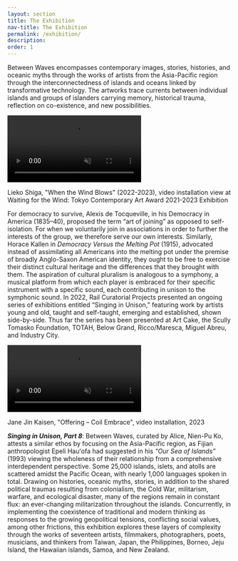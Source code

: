 ```yaml
---
layout: section
title: The Exhibition
nav-title: The Exhibition
permalink: /exhibition/
description:
order: 1
---
```


<div class="margin-bottom-3 font-sans-lg tablet-lg:font-sans-xl line-height-sans-2 text-light"><p>Between Waves encompasses contemporary images, stories, histories, and oceanic myths through the works of artists from the Asia-Pacific region through the interconnectedness of islands and oceans linked by transformative technology. The artworks trace currents between individual islands and groups of islanders carrying memory, historical trauma, reflection on co-existence, and new possibilities.</p></div>

<div class="floated-video">
  <video autoplay loop muted playsinline class="background-video">
    <source src="./assets/media/clip4.mp4" type="video/mp4">
  </video>
  <p class="caption">Lieko Shiga, "When the Wind Blows" (2022-2023), video installation view at Waiting for the Wind: Tokyo Contemporary Art Award 2021-2023 Exhibition</p>
</div>

For democracy to survive, Alexis de Tocqueville, in his Democracy in America (1835–40), proposed the term “art of joining” as opposed to self-isolation. For when we voluntarily join in associations in order to further the interests of the group, we therefore serve our own interests. Similarly, Horace Kallen in _Democracy Versus the Melting Pot_ (1915), advocated instead of assimilating all Americans into the melting pot under the premise of broadly Anglo-Saxon American identity, they ought to be free to exercise their distinct cultural heritage and the differences that they brought with them. The aspiration of cultural pluralism is analogous to a symphony, a musical platform from which each player is embraced for their specific instrument with a specific sound, each contributing in unison to the symphonic sound. In 2022, Rail Curatorial Projects presented an ongoing series of exhibitions entitled “Singing in Unison,” featuring work by artists young and old, taught and self-taught, emerging and established, shown side-by-side. Thus far the series has been presented at Art Cake, the Scully Tomasko Foundation, TOTAH, Below Grand, Ricco/Maresca, Miguel Abreu, and Industry City.

<div class="floated-video">
  <video autoplay loop muted playsinline class="background-video">
    <source src="./assets/media/clip3.mp4" type="video/mp4">
  </video>
  <p class="caption">Jane Jin Kaisen, "Offering – Coil Embrace", video installation, 2023</p>
</div>

**_Singing in Unison, Part 8_**: Between Waves, curated by Alice, Nien-Pu Ko, attests a similar ethos by focusing on the Asia-Pacific region, as Fijian anthropologist Epeli Hauʻofa had suggested in his _“Our Sea of Islands”_ (1993) viewing the wholeness of their relationship from a comprehensive interdependent perspective. Some 25,000 islands, islets, and atolls are scattered amidst the Pacific Ocean, with nearly 1,000 languages spoken in total. Drawing on histories, oceanic myths, stories, in addition to the shared political traumas resulting from colonialism, the Cold War, militarism, warfare, and ecological disaster, many of the regions remain in constant flux: an ever-changing militarization throughout the islands. Concurrently, in implementing the coexistence of traditional and modern thinking as responses to the growing geopolitical tensions, conflicting social values, among other frictions, this exhibition explores these layers of complexity through the works of seventeen artists, filmmakers, photographers, poets, musicians, and thinkers from Taiwan, Japan, the Philippines, Borneo, Jeju Island, the Hawaiian islands, Samoa, and New Zealand.
